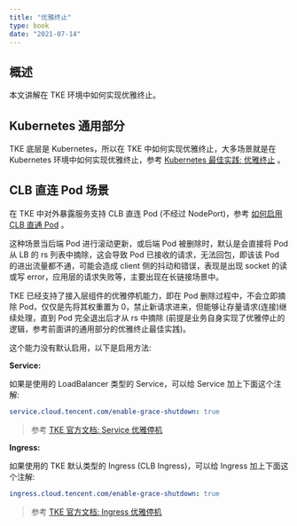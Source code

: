 ```yaml
---
title: "优雅终止"
type: book
date: "2021-07-14"
---
```


## 概述

本文讲解在 TKE 环境中如何实现优雅终止。

## Kubernetes 通用部分

TKE 底层是 Kubernetes，所以在 TKE 中如何实现优雅终止，大多场景就是在 Kubernetes 环境中如何实现优雅终止，参考 [Kubernetes 最佳实践: 优雅终止](https://imroc.cc/k8s/best-practice/graceful-shutdown/) 。

## CLB 直连 Pod 场景

在 TKE 中对外暴露服务支持 CLB 直连 Pod (不经过 NodePort)，参考 [如何启用 CLB 直通 Pod](https://imroc.cc/tke/faq/loadblancer-to-pod-directly/) 。

这种场景当后端 Pod 进行滚动更新，或后端 Pod 被删除时，默认是会直接将 Pod 从 LB 的 rs 列表中摘除，这会导致 Pod 已接收的请求，无法回包，即该该 Pod 的进出流量都不通，可能会造成 client 侧的抖动和错误，表现是出现 socket 的读或写 error，应用层的请求失败等，主要出现在长链接场景中。

TKE 已经支持了接入层组件的优雅停机能力，即在 Pod 删除过程中，不会立即摘除 Pod，仅仅是先将其权重置为 0，禁止新请求进来，但能够让存量请求(连接)继续处理，直到 Pod 完全退出后才从 rs 中摘除 (前提是业务自身实现了优雅停止的逻辑，参考前面讲的通用部分的优雅终止最佳实践)。

这个能力没有默认启用，以下是启用方法:

**Service:**

如果是使用的 LoadBalancer 类型的 Service，可以给 Service 加上下面这个注解:

```yaml
service.cloud.tencent.com/enable-grace-shutdown: true
```

> 参考 [TKE 官方文档: Service 优雅停机](https://cloud.tencent.com/document/product/457/60064)

**Ingress:**

如果使用的 TKE 默认类型的 Ingress (CLB Ingress)，可以给 Ingress 加上下面这个注解:

```yaml
ingress.cloud.tencent.com/enable-grace-shutdown: true
```

> 参考 [TKE 官方文档: Ingress 优雅停机](https://cloud.tencent.com/document/product/457/60065)
